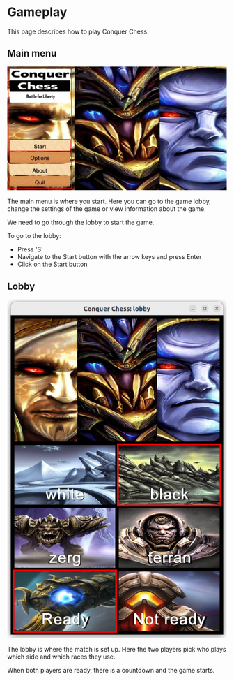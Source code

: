 # Gameplay

This page describes how to play Conquer Chess.

## Main menu

![Main menu v0.7](../screenshots/20250611.jpg)

The main menu is where you start. Here you can go to the game lobby,
change the settings of the game or view information about the game.

We need to go through the lobby to start the game.

To go to the lobby:

- Press 'S'
- Navigate to the Start button with the arrow keys and press Enter
- Click on the Start button

## Lobby

![Lobby v0.4](../screenshots/20230103_4.png)

The lobby is where the match is set up.
Here the two players pick who plays which side
and which races they use.

When both players are ready, there is a countdown and the game starts.
